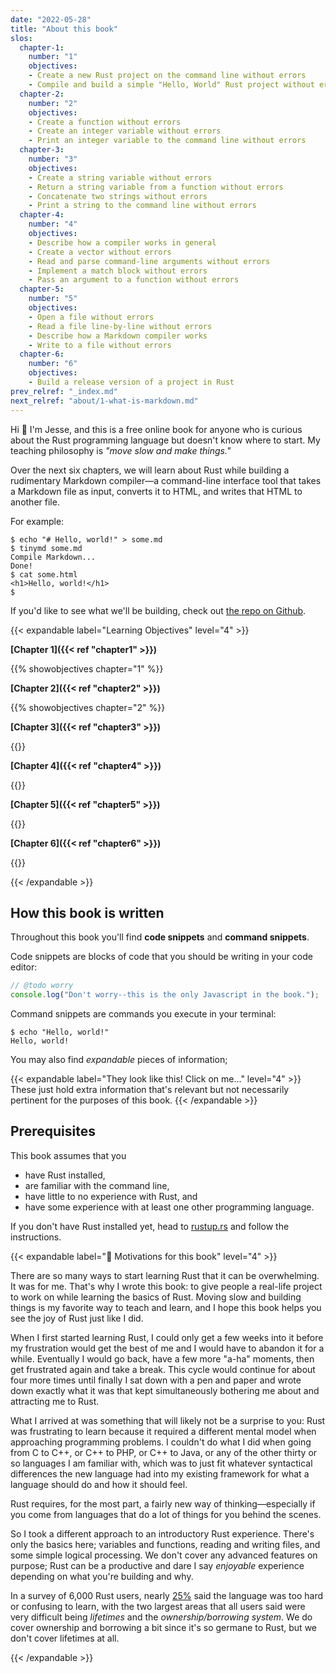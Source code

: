 ```yaml
---
date: "2022-05-28"
title: "About this book"
slos:
  chapter-1:
    number: "1"
    objectives:
    - Create a new Rust project on the command line without errors 
    - Compile and build a simple "Hello, World" Rust project without errors
  chapter-2:
    number: "2"
    objectives:
    - Create a function without errors
    - Create an integer variable without errors
    - Print an integer variable to the command line without errors
  chapter-3:
    number: "3"
    objectives:
    - Create a string variable without errors
    - Return a string variable from a function without errors
    - Concatenate two strings without errors
    - Print a string to the command line without errors
  chapter-4:
    number: "4"
    objectives:
    - Describe how a compiler works in general
    - Create a vector without errors
    - Read and parse command-line arguments without errors
    - Implement a match block without errors
    - Pass an argument to a function without errors
  chapter-5:
    number: "5"
    objectives:
    - Open a file without errors
    - Read a file line-by-line without errors
    - Describe how a Markdown compiler works
    - Write to a file without errors
  chapter-6:
    number: "6"
    objectives:
    - Build a release version of a project in Rust
prev_relref: "_index.md"
next_relref: "about/1-what-is-markdown.md"
---
```


Hi 👋 I'm Jesse, and this is a free online book for anyone who is curious about 
the Rust programming language but doesn't know where to start. My teaching 
philosophy is _"move slow and make things."_

Over the next six chapters, we will learn about Rust while building a 
rudimentary Markdown compiler&mdash;a command-line interface tool that takes 
a Markdown file as input, converts it to HTML, and writes that HTML to another 
file.

For example:

```
$ echo "# Hello, world!" > some.md
$ tinymd some.md
Compile Markdown...
Done!
$ cat some.html
<h1>Hello, world!</h1>
$ 
```

If you'd like to see what we'll be building, check out [the repo on Github](https://github.com/jesselawson/tinymd).

{{< expandable label="Learning Objectives" level="4" >}}

**[Chapter 1]({{< ref "chapter1" >}})**

{{% showobjectives chapter="1" %}}

**[Chapter 2]({{< ref "chapter2" >}})**

{{% showobjectives chapter="2" %}}

**[Chapter 3]({{< ref "chapter3" >}})**

{{<showobjectives chapter="3">}}

**[Chapter 4]({{< ref "chapter4" >}})**

{{<showobjectives chapter="4">}}

**[Chapter 5]({{< ref "chapter5" >}})**

{{<showobjectives chapter="5">}}

**[Chapter 6]({{< ref "chapter6" >}})**

{{<showobjectives chapter="6">}}

{{< /expandable >}}

## How this book is written

Throughout this book you'll find **code snippets** and **command snippets**. 

Code snippets are blocks of code that you should be writing in your code editor: 

```javascript
// @todo worry
console.log("Don't worry--this is the only Javascript in the book.");
```

Command snippets are commands you execute in your terminal:

```
$ echo "Hello, world!"
Hello, world!
```

You may also find _expandable_ pieces of information;

{{< expandable label="They look like this! Click on me..." level="4" >}}
These just hold extra information that's relevant but not necessarily pertinent 
for the purposes of this book. 
{{< /expandable >}}

## Prerequisites

This book assumes that you

* have Rust installed,
* are familiar with the command line,
* have little to no experience with Rust, and
* have some experience with at least one other programming language.

If you don't have Rust installed yet, head to [rustup.rs](https://rustup.rs/#) 
and follow the instructions. 

{{< expandable label="🤍 Motivations for this book" level="4" >}}

There are so many ways to start learning Rust that it can be overwhelming. It was 
for me. That's why I wrote this book: to give people a real-life project to 
work on while learning the basics of Rust. Moving slow and building things is 
my favorite way to teach and learn, and I hope this book helps you see the joy 
of Rust just like I did.

When I first started learning Rust, I could only get a few weeks into it before my 
frustration would get the best of me and I would have to abandon it for a while. 
Eventually I would go back, have a few more "a-ha" moments, then get 
frustrated again and take a break. This cycle would continue for about four more 
times until finally I sat down with a pen and paper and wrote down exactly what it 
was that kept simultaneously bothering me about and attracting me to Rust. 

What I arrived at was something that will likely not be a surprise to you: Rust 
was frustrating to learn because it required a different mental model when approaching 
programming problems. I couldn't do what I did when going from C to C++, or C++ to PHP, 
or C++ to Java, or any of the other thirty or so languages I am familiar with, which 
was to just fit whatever syntactical differences the new language had into my 
existing framework for what a language should do and how it should feel. 

Rust requires, for the most part, a fairly new way of thinking&mdash;especially 
if you come from languages that do a lot of things for you behind the scenes.

So I took a different approach to an introductory Rust experience. There's only 
the basics here; variables and functions, reading and writing files, and 
some simple logical processing. We don't cover any advanced features on purpose; 
Rust can be a productive and dare I say _enjoyable_ experience depending on what 
you're building and why. 

In a survey of 6,000 Rust users, nearly [25%](https://www.infoworld.com/article/3324488/rust-language-is-too-hard-to-learn-and-use-says-user-survey.html) said the language 
was too hard or confusing to learn, with the two largest areas that all users said 
were very difficult being *lifetimes* and the *ownership/borrowing system*. We 
do cover ownership and borrowing a bit since it's so germane to Rust, but we don't 
cover lifetimes at all. 

{{< /expandable >}}
